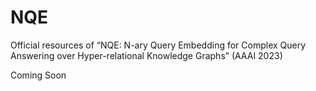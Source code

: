 # NQE
Official resources of “NQE: N-ary Query Embedding for Complex Query Answering over Hyper-relational Knowledge Graphs” (AAAI 2023) 

Coming Soon
